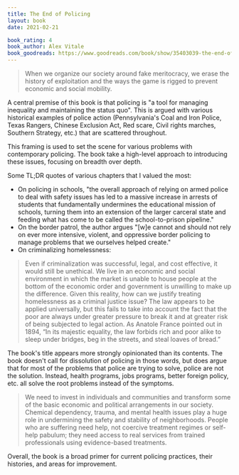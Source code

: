 ```yaml
---
title: The End of Policing
layout: book
date: 2021-02-21

book_rating: 4
book_author: Alex Vitale
book_goodreads: https://www.goodreads.com/book/show/35403039-the-end-of-policing
---
```


> When we organize our society around fake meritocracy, we erase the history of exploitation and the ways the game is rigged to prevent economic and social mobility.

A central premise of this book is that policing is "a tool for managing inequality and maintaining the status quo". This is argued with various historical examples of police action (Pennsylvania's Coal and Iron Police, Texas Rangers, Chinese Exclusion Act, Red scare, Civil rights marches, Southern Strategy, etc.) that are scattered throughout.

This framing is used to set the scene for various problems with contemporary policing. The book take a high-level approach to introducing these issues, focusing on breadth over depth.

Some TL;DR quotes of various chapters that I valued the most:

- On policing in schools, "the overall approach of relying on armed police to deal with safety issues has led to a massive increase in arrests of students that fundamentally undermines the educational mission of schools, turning them into an extension of the larger carceral state and feeding what has come to be called the school-to-prison pipeline."
- On the border patrol, the author argues "[w]e cannot and should not rely on ever more intensive, violent, and oppressive border policing to manage problems that we ourselves helped create."
- On criminalizing homelessness:

>Even if criminalization was successful, legal, and cost effective, it would still be unethical. We live in an economic and social environment in which the market is unable to house people at the bottom of the economic order and government is unwilling to make up the difference. Given this reality, how can we justify treating homelessness as a criminal justice issue? The law appears to be applied universally, but this fails to take into account the fact that the poor are always under greater pressure to break it and at greater risk of being subjected to legal action. As Anatole France pointed out in 1894, “In its majestic equality, the law forbids rich and poor alike to sleep under bridges, beg in the streets, and steal loaves of bread.”

The book's title appears more strongly opinionated than its contents. The book doesn't call for dissolution of policing in those words, but does argue that for most of the problems that police are trying to solve, police are not the solution. Instead, health programs, jobs programs, better foreign policy, etc. all solve the root problems instead of the symptoms.

> We need to invest in individuals and communities and transform some of the basic economic and political arrangements in our society. Chemical dependency, trauma, and mental health issues play a huge role in undermining the safety and stability of neighborhoods. People who are suffering need help, not coercive treatment regimes or self-help pabulum; they need access to real services from trained professionals using evidence-based treatments.

Overall, the book is a broad primer for current policing practices, their histories, and areas for improvement.
